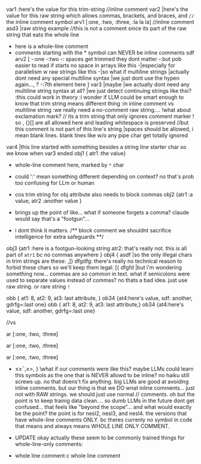 
var1 :here's the value for this trim-string   //inline comment
var2 |here's the value for this raw string which allows commas, brackets, and braces, and `//` the inline comment symbol
arv1 [:one, :two, :three, :la la la]      //inline comment
asd3 |raw string example //this is not a comment since its part of the raw string that eats the whole line
* here is a whole-line comment
* comments starting with the * symbol can NEVER be inline comments
sdf
arv2 [
  -:one
  -:two
  -: spaces get trimmed they dont matter 
  -:but pob easier to read if starts no space in arrays like this
  -|especially for parallelism w raw strings like this
  -|so what if multiline strings
   |actually dont need any special multiline syntax
   |we just dont use the hypen again..., ?
  -:7th element here
]
var3 |maybe
     |we actually dont need any multiline string syntax at all?
     |we just detect continuing strings like thsi?
     :this could work in theory
     :i wonder if LLM could be smart enough to know that trim string means different thing 
     :in inline comment vs multiline string
     :we really need a no-comment raw string.... 
     !what about exclamation mark? // its a trim string that only ignores comment marker 
     !  so , {}[] are all allowed here and leading whitespace is preserved   //but this comment is not part of this line's string
     |spaces should be allowed, i mean blank lines. blank lines like w/o any pipe char get totally ignored

var4 |this line started with something besides a string line starter char so we know when var3 ended
obj1 { atr1 :the value}

* whole-line comment here, marked by `*` char

* could ':' mean something different depending on context? no that's prob too confusing for LLm or human
* cos trim string for obj attribute also needs to block commas 
obj2 {atr1 :a value, atr2 :another value }

* brings up the point of like... what if someone forgets a comma? claude would say that's a "footgun"...
* i dont think it matters. 
/**
block comment
we shouldnt sacrifice intelligence for extra safeguards
**/

obj3 {atr1 :here is a footgun-looking string atr2: that's really not. this is all part of `atr1` bc no commas anywhere }
obj4 {
  asdf |so the only illegal chars in trim strings are these: ,]}
  dfgdfg: there's really no technical reason to forbid these chars so we'll keep them legal: [{
  dfgfd  |but i'm wondering something now... commas are so common in text. what if semicolons were used to separate values instead of commas? no thats a bad idea. just use raw string. or rare string `!`
  
  obb { at1: 8, at2: 9, at3: last attribute, }
  ob34 {at4:here's value, sdf: another, gdrfg=:last one}
  obb { at1: 8, at2: 9, at3: last attribute,}
  ob34 {at4:here's value, sdf: another, gdrfg=:last one}

  //vs

  ar [:one, :two, :three]


  ar [:one, :two, :three]

  ar [:one, :two, :three]

* ≤≥¯,≥>,
}
\\what if our comments were like this? maybe LLMs could learn this symbols as the one that is NEVER allowd to be inline? no haiku still screws up. no that doens't fix anything.  big LLMs are good at avoiding inline comments.  but our thing is that we DO wnat inline comments... just not with RAW strings. we should just use normal // comments. oh but the point is to keep trainig data clean.... so dumb LLMs in the future dont get confused... that feels like "beyond the scope"... and what would exactly be the point? the point is for nesl2, nesl3, and nesl4.  the versions that have whole-line comments ONLY. bc theres currenly no symbol in code that means and always means WHOLE LINE ONLY COMMENT.  

* UPDATE okay actually these seem to be commonly trained things for whole-line-only comments:
* whole line comment 
c whole line comment 